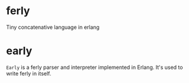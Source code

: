 # ferly

Tiny concatenative language in erlang


# early

`Early` is a ferly parser and interpreter implemented in Erlang. It's used to write ferly in itself.
